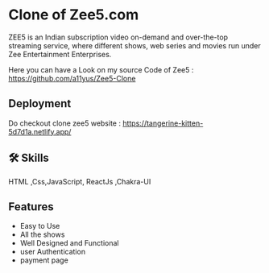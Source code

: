 
# Clone of Zee5.com
ZEE5 is an Indian subscription video on-demand and over-the-top streaming service, where different shows, web series and movies run under Zee Entertainment Enterprises.

Here you can have a Look on my source Code of Zee5 :
https://github.com/a11yus/Zee5-Clone

## Deployment
Do checkout clone zee5 website : https://tangerine-kitten-5d7d1a.netlify.app/


## 🛠 Skills
HTML ,Css,JavaScript, ReactJs ,Chakra-UI


## Features

- Easy to Use
- All the shows
- Well Designed and Functional
- user Authentication
- payment page

